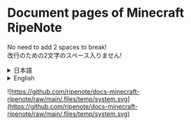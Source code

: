 # Document pages of Minecraft RipeNote
No need to add 2 spaces to break!  
改行のための2文字のスペース入りません!
<details>
  <summary>日本語</summary>
  Minecraft RipeNoteのドキュメントリポジトリです。<br>
  全てファイル拡張子は`.mdx`でお願いします。
</details>

<details>
  <summary>English</summary>
  Minecraft RipeNote's documents repository.<br>
  Please use `.mdx` extension files.
</details>

![https://github.com/ripenote/docs-minecraft-ripenote/raw/main/.files/temp/system.svg](https://github.com/ripenote/docs-minecraft-ripenote/raw/main/.files/temp/system.svg)
